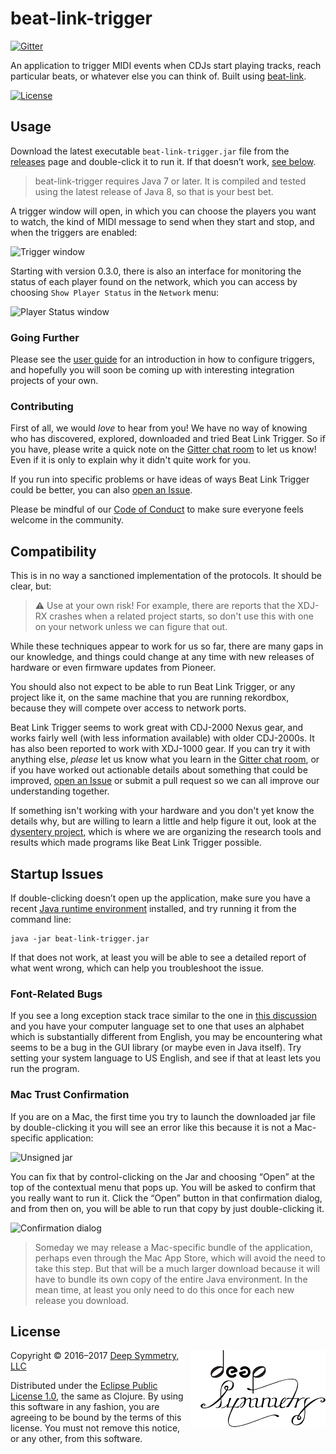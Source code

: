 # beat-link-trigger

[![Gitter](https://img.shields.io/gitter/room/brunchboy/beat-link-trigger.svg)](https://gitter.im/brunchboy/beat-link-trigger)

An application to trigger MIDI events when CDJs start playing tracks,
reach particular beats, or whatever else you can think of. Built using
[beat-link](https://github.com/brunchboy/beat-link#beat-link).

[![License](https://img.shields.io/badge/License-Eclipse%20Public%20License%201.0-blue.svg)](#license)

## Usage

Download the latest executable `beat-link-trigger.jar` file from the
[releases](https://github.com/brunchboy/beat-link-trigger/releases)
page and double-click it to run it. If that doesn&rsquo;t work,
[see below](#startup-issues).

> beat-link-trigger requires Java 7 or later. It is compiled and
> tested using the latest release of Java 8, so that is your best bet.

A trigger window will open, in which you can choose the players you
want to watch, the kind of MIDI message to send when they start and
stop, and when the triggers are enabled:

<image src="doc/assets/TriggerWindow.png" alt="Trigger window" width="793">

Starting with version 0.3.0, there is also an interface for monitoring
the status of each player found on the network, which you can access
by choosing `Show Player Status` in the `Network` menu:

<image src="doc/assets/PlayerStatus.png" alt="Player Status window"
width="538">

### Going Further

Please see the
[user guide](doc/README.adoc#beat-link-trigger-user-guide) for an
introduction in how to configure triggers, and hopefully you will soon
be coming up with interesting integration projects of your own.

### Contributing

First of all, we would *love* to hear from you! We have no way of
knowing who has discovered, explored, downloaded and tried Beat Link
Trigger. So if you have, please write a quick note on
the [Gitter chat room](https://gitter.im/brunchboy/beat-link-trigger)
to let us know! Even if it is only to explain why it didn't quite work
for you.

If you run into specific problems or have ideas of ways Beat Link
Trigger could be better, you can
also
[open an Issue](https://github.com/brunchboy/beat-link-trigger/issues).

Please be mindful of our [Code of Conduct](CODE_OF_CONDUCT.md) to make
sure everyone feels welcome in the community.

## Compatibility

This is in no way a sanctioned implementation of the protocols. It should be clear, but:

> :warning: Use at your own risk! For example, there are reports that
> the XDJ-RX crashes when a related project starts, so don't use this
> with one on your network unless we can figure that out.

While these techniques appear to work for us so far, there are many
gaps in our knowledge, and things could change at any time with new
releases of hardware or even firmware updates from Pioneer.

You should also not expect to be able to run Beat Link Trigger, or any
project like it, on the same machine that you are running rekordbox,
because they will compete over access to network ports.

Beat Link Trigger seems to work great with CDJ-2000 Nexus gear, and
works fairly well (with less information available) with older
CDJ-2000s. It has also been reported to work with XDJ-1000 gear. If
you can try it with anything else, *please* let us know what you learn
in the
[Gitter chat room](https://gitter.im/brunchboy/beat-link-trigger), or
if you have worked out actionable details about something that could
be improved,
[open an Issue](https://github.com/brunchboy/beat-link-trigger/issues)
or submit a pull request so we can all improve our understanding
together.

If something isn't working with your hardware and you don't yet know
the details why, but are willing to learn a little and help figure it
out, look at the
[dysentery project](https://github.com/brunchboy/dysentery#dysentery),
which is where we are organizing the research tools and results which
made programs like Beat Link Trigger possible.

## Startup Issues

If double-clicking doesn&rsquo;t open up the application, make sure you
have a recent
[Java runtime environment](https://java.com/inc/BrowserRedirect1.jsp)
installed, and try running it from the command line:

    java -jar beat-link-trigger.jar

If that does not work, at least you will be able to see a detailed
report of what went wrong, which can help you troubleshoot the issue.

### Font-Related Bugs

If you see a long exception stack trace similar to the one
in
[this discussion](https://github.com/brunchboy/beat-link-trigger/issues/21) and
you have your computer language set to one that uses an alphabet which
is substantially different from English, you may be encountering what
seems to be a bug in the GUI library (or maybe even in Java itself).
Try setting your system language to US English, and see if that at
least lets you run the program.

### Mac Trust Confirmation

If you are on a Mac, the first time you try to launch the downloaded
jar file by double-clicking it you will see an error like this because
it is not a Mac-specific application:

<image src="doc/assets/Unsigned.png" alt="Unsigned jar">

You can fix that by control-clicking on the Jar and choosing
&ldquo;Open&rdquo; at the top of the contextual menu that pops up. You
will be asked to confirm that you really want to run it. Click the
&ldquo;Open&rdquo; button in that confirmation dialog, and from then
on, you will be able to run that copy by just double-clicking it.

<image src="doc/assets/ReallyOpen.png" alt="Confirmation dialog">

> Someday we may release a Mac-specific bundle of the application,
> perhaps even through the Mac App Store, which will avoid the need to
> take this step. But that will be a much larger download because it
> will have to bundle its own copy of the entire Java environment. In
> the mean time, at least you only need to do this once for each new
> release you download.

## License

<a href="http://deepsymmetry.org"><img align="right" alt="Deep Symmetry" src="doc/assets/DS-logo-bw-200-padded-left.png"></a>
Copyright © 2016&ndash;2017 [Deep Symmetry, LLC](http://deepsymmetry.org)

Distributed under the
[Eclipse Public License 1.0](http://opensource.org/licenses/eclipse-1.0.php),
the same as Clojure. By using this software in any fashion, you are
agreeing to be bound by the terms of this license. You must not remove
this notice, or any other, from this software.
